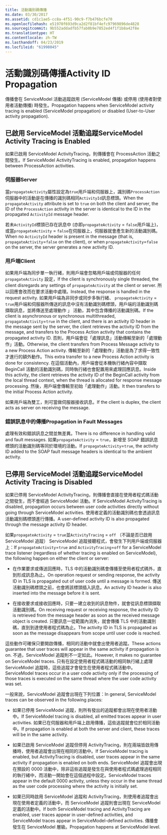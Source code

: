 ```yaml
---
title: 活動識別碼傳播
ms.date: 03/30/2017
ms.assetid: cd1c1ae5-cc8a-4f51-90c9-f7b476bcfe70
ms.openlocfilehash: e51970f693d9ca2d2f81bf4efc97969896de4828
ms.sourcegitcommit: 9b552addadfb57fab0b9e7852ed4f1f1b8a42f8e
ms.translationtype: HT
ms.contentlocale: zh-TW
ms.lasthandoff: 04/23/2019
ms.locfileid: "61998045"
---
```

# <a name="activity-id-propagation"></a><span data-ttu-id="4c026-102">活動識別碼傳播</span><span class="sxs-lookup"><span data-stu-id="4c026-102">Activity ID Propagation</span></span>
<span data-ttu-id="4c026-103">傳播會在 ServiceModel 活動追蹤啟用 (ServiceModel 傳播) 或停用 (使用者對使用者活動傳播) 時發生。</span><span class="sxs-lookup"><span data-stu-id="4c026-103">Propagation happens when ServiceModel activity tracing is enabled (ServiceModel propagation) or disabled (User-to-User activity propagation).</span></span>  
  
## <a name="servicemodel-activity-tracing-is-enabled"></a><span data-ttu-id="4c026-104">已啟用 ServiceModel 活動追蹤</span><span class="sxs-lookup"><span data-stu-id="4c026-104">ServiceModel Activity Tracing is Enabled</span></span>  
 <span data-ttu-id="4c026-105">如果已啟用 ServiceModel ActivityTracing，則傳播會在 ProcessAction 活動之間發生。</span><span class="sxs-lookup"><span data-stu-id="4c026-105">If ServiceModel ActivityTracing is enabled, propagation happens between ProcessAction activities.</span></span>  
  
### <a name="server"></a><span data-ttu-id="4c026-106">伺服器</span><span class="sxs-lookup"><span data-stu-id="4c026-106">Server</span></span>  
 <span data-ttu-id="4c026-107">當`propagateActivity`屬性設定為`true`用戶端和伺服器上，識別碼`ProcessAction`伺服器中的活動是在傳播的識別碼相同`ActivityId`訊息標頭。</span><span class="sxs-lookup"><span data-stu-id="4c026-107">When the `propagateActivity` attribute is set to `true` on both the client and server, the ID of the `ProcessAction` activity in the server is identical to the ID in the propagated `ActivityId` message header.</span></span>  
  
 <span data-ttu-id="4c026-108">若未`ActivityId`標頭已存在訊息中 (亦即`propagateActivity` = `false`用戶端上)，或當`propagateActivity` = `false`在伺服器上，伺服器就會產生新的活動識別碼。</span><span class="sxs-lookup"><span data-stu-id="4c026-108">When no `ActivityId` header is present in the message (that is, `propagateActivity`=`false` on the client), or when `propagateActivity`=`false` on the server, the server generates a new activity ID.</span></span>  
  
### <a name="client"></a><span data-ttu-id="4c026-109">用戶端</span><span class="sxs-lookup"><span data-stu-id="4c026-109">Client</span></span>  
 <span data-ttu-id="4c026-110">如果用戶端為同步單一執行緒，則用戶端會忽略用戶端或伺服器的任何 `propagateActivity` 設定，</span><span class="sxs-lookup"><span data-stu-id="4c026-110">If the client is synchronously single threaded, the client disregards any settings of `propagateActivity` at the client or server.</span></span> <span data-ttu-id="4c026-111">所以回應會改而在要求活動中處理。</span><span class="sxs-lookup"><span data-stu-id="4c026-111">Instead, the response is handled in the request activity.</span></span> <span data-ttu-id="4c026-112">如果用戶端為非同步或同步多執行緒、 `propagateActivity` = `true`用戶端和伺服器所傳送的訊息中沒有活動識別碼標頭，用戶端的活動識別碼擷取訊息，並將傳送至處理動作 」 活動，其中包含傳播的活動識別碼。</span><span class="sxs-lookup"><span data-stu-id="4c026-112">If the client is asynchronous or synchronous multithreaded, `propagateActivity`=`true` in the client, and there is an activity ID header in the message sent by the server, the client retrieves the activity ID from the message, and transfers to the Process Action activity that contains the propagated activity ID.</span></span> <span data-ttu-id="4c026-113">否則，用戶端會從「處理訊息」活動傳輸至新的「處理動作」活動。</span><span class="sxs-lookup"><span data-stu-id="4c026-113">Otherwise, the client transfers from Process Message activity to a new Process Action activity.</span></span> <span data-ttu-id="4c026-114">傳輸至新的「處理動作」活動是為了求得一致性才進行的額外動作。</span><span class="sxs-lookup"><span data-stu-id="4c026-114">This extra transfer to a new Process Action activity is done for consistency.</span></span> <span data-ttu-id="4c026-115">在這個活動內，用戶端會從本機執行緒內容中擷取 BeginCall 活動的活動識別碼，同時執行緒也會配置用來處理回應訊息。</span><span class="sxs-lookup"><span data-stu-id="4c026-115">Inside this activity, the client retrieves the activity ID of the BeginCall activity from the local thread context, when the thread is allocated for response message processing.</span></span> <span data-ttu-id="4c026-116">然後，用戶端會傳輸至初始「處理動作」活動。</span><span class="sxs-lookup"><span data-stu-id="4c026-116">It then transfers to the initial Process Action activity.</span></span>  
  
 <span data-ttu-id="4c026-117">如果用戶端為雙工，則可當做伺服器接收訊息。</span><span class="sxs-lookup"><span data-stu-id="4c026-117">If the client is duplex, the client acts as server on receiving the message.</span></span>  
  
### <a name="propagation-in-fault-messages"></a><span data-ttu-id="4c026-118">錯誤訊息中的傳播</span><span class="sxs-lookup"><span data-stu-id="4c026-118">Propagation in Fault Messages</span></span>  
 <span data-ttu-id="4c026-119">處理有效和錯誤訊息之間並無差異。</span><span class="sxs-lookup"><span data-stu-id="4c026-119">There is no difference in handling valid and fault messages.</span></span> <span data-ttu-id="4c026-120">如果`propagateActivity` = `true`，新增至 SOAP 錯誤訊息標頭的活動識別碼等同於環境的活動。</span><span class="sxs-lookup"><span data-stu-id="4c026-120">If `propagateActivity`=`true`, the activity ID added to the SOAP fault message headers is identical to the ambient activity.</span></span>  
  
## <a name="servicemodel-activity-tracing-is-disabled"></a><span data-ttu-id="4c026-121">已停用 ServiceModel 活動追蹤</span><span class="sxs-lookup"><span data-stu-id="4c026-121">ServiceModel Activity Tracing is Disabled</span></span>  
 <span data-ttu-id="4c026-122">如果已停用 ServiceModel ActivityTracing，則傳播會直接在使用者程式碼活動之間發生，而不會經過 ServiceModel 活動。</span><span class="sxs-lookup"><span data-stu-id="4c026-122">If ServiceModel ActivityTracing is disabled, propagation occurs between user code activities directly without going through ServiceModel activities.</span></span> <span data-ttu-id="4c026-123">使用者定義的活動識別碼也會透過訊息活動識別碼標頭進行傳播。</span><span class="sxs-lookup"><span data-stu-id="4c026-123">A user-defined activity ID is also propagated through the message activity ID header.</span></span>  
  
 <span data-ttu-id="4c026-124">如果`propagateActivity` = `true`並`ActivityTracing` = `off` （不論是否已啟用 ServiceModel 追蹤） ServiceModel 追蹤接聽程式，會發生下列用戶端或伺服器上：</span><span class="sxs-lookup"><span data-stu-id="4c026-124">If `propagateActivity`=`true` and `ActivityTracing`=`off` for a ServiceModel trace listener (regardless of whether tracing is enabled on ServiceModel), the following happen on either the client or server:</span></span>  
  
- <span data-ttu-id="4c026-125">在作業要求或傳送回應時，TLS 中的活動識別碼會傳播至使用者程式碼外，直到形成訊息為止。</span><span class="sxs-lookup"><span data-stu-id="4c026-125">On operation request or sending response, the activity ID in TLS is propagated out of user code until a message is formed.</span></span> <span data-ttu-id="4c026-126">傳送活動識別碼標頭之前，也會將該標頭插入訊息。</span><span class="sxs-lookup"><span data-stu-id="4c026-126">An activity ID header is also inserted into the message before it is sent.</span></span>  
  
- <span data-ttu-id="4c026-127">在接收要求或接收回應時，只要一建立收到的訊息物件，就會從訊息標頭擷取活動識別碼。</span><span class="sxs-lookup"><span data-stu-id="4c026-127">On receiving request or receiving response, the activity ID is retrieved from the message header as soon as the received message object is created.</span></span> <span data-ttu-id="4c026-128">只要訊息一從範圍內消失，就會傳播 TLS 中的活動識別碼，直到到達使用者程式碼為止。</span><span class="sxs-lookup"><span data-stu-id="4c026-128">The activity ID in TLS is propagated as soon as the message disappears from scope until user code is reached.</span></span>  
  
 <span data-ttu-id="4c026-129">這些動作可確保只要開啟傳播，相同的活動中就會出使用者追蹤。</span><span class="sxs-lookup"><span data-stu-id="4c026-129">These actions guarantee that user traces will appear in the same activity if propagation is on.</span></span> <span data-ttu-id="4c026-130">不過，ServiceModel 追蹤則不一定如此。</span><span class="sxs-lookup"><span data-stu-id="4c026-130">However, it makes no guarantee on ServiceModel traces.</span></span> <span data-ttu-id="4c026-131">只有在設定使用者程式碼活動的相同執行緒上處理 ServiceModel 追蹤時，這些追蹤才會發生在使用者程式碼活動中。</span><span class="sxs-lookup"><span data-stu-id="4c026-131">ServiceModel traces occur in a user code activity only if the processing of those traces is executed on the same thread where the user code activity was set.</span></span>  
  
 <span data-ttu-id="4c026-132">一般來說，ServiceModel 追蹤會出現在下列位置：</span><span class="sxs-lookup"><span data-stu-id="4c026-132">In general, ServiceModel traces can be observed in the following places:</span></span>  
  
- <span data-ttu-id="4c026-133">如果已停用 ServiceModel 追蹤，則所有發出的追蹤都會出現在使用者活動中。</span><span class="sxs-lookup"><span data-stu-id="4c026-133">If ServiceModel tracing is disabled, all emitted traces appear in user activities.</span></span> <span data-ttu-id="4c026-134">如果已在伺服器和用戶端上啟用傳播，這些追蹤就會位於相同活動中。</span><span class="sxs-lookup"><span data-stu-id="4c026-134">If propagation is enabled at both the server and client, these traces will be in the same activity.</span></span>  
  
- <span data-ttu-id="4c026-135">如果已啟用 ServiceModel 追蹤但停用 ActivityTracing，則在兩端皆啟用傳播時，使用者追蹤會出現在相同的活動中。</span><span class="sxs-lookup"><span data-stu-id="4c026-135">If ServiceModel tracing is enabled, but ActivityTracing is disabled, user traces appear in the same activity if propagation is enabled on both ends.</span></span> <span data-ttu-id="4c026-136">ServiceModel 追蹤會出現在預設的 0000 活動中，除非這些追蹤是發生在與使用者程式碼處理過程相同的執行緒中，而活動一開始會在這個過程中設定。</span><span class="sxs-lookup"><span data-stu-id="4c026-136">ServiceModel traces appear in the default 0000 activity, unless they occur in the same thread as the user code processing where the activity is initially set.</span></span>  
  
- <span data-ttu-id="4c026-137">如果已同時啟用 ServiceModel 追蹤和 ActivityTracing，則使用者追蹤會出現在使用者定義的活動中，而 ServiceModel 追蹤則會出現在 ServiceModel 定義的活動中。</span><span class="sxs-lookup"><span data-stu-id="4c026-137">If both ServiceModel tracing and ActivityTracing are enabled, user traces appear in user-defined activities, and ServiceModel traces appear in ServiceModel-defined activities.</span></span> <span data-ttu-id="4c026-138">傳播會發生在 ServiceModel 層級。</span><span class="sxs-lookup"><span data-stu-id="4c026-138">Propagation happens at ServiceModel level.</span></span>
